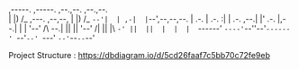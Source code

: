 ,-----.                 ,-----.  ,--.,--.   ,--.,--.           
|  |) /_  ,---. ,--,--, |  |) /_ `--'|  | ,-|  |`--',--,--,--. 
|  .-.  \| .-. :|      \|  .-.  \,--.|  |' .-. |,--.|        | 
|  '--' /\   --.|  ||  ||  '--' /|  ||  |\ `-' ||  ||  |  |  | 
`------'  `----'`--''--'`------' `--'`--' `---' `--'`--`--`--'                                       

                                           
Project Structure : https://dbdiagram.io/d/5cd26faaf7c5bb70c72fe9eb


